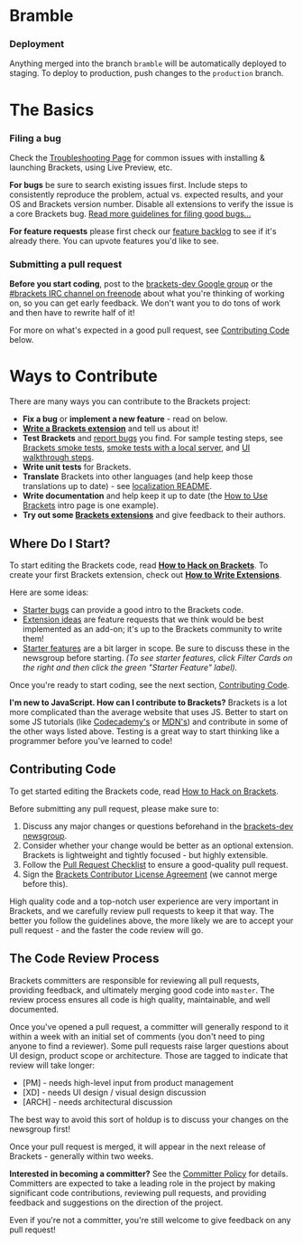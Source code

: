 # Bramble

### Deployment

Anything merged into the branch `bramble` will be automatically deployed to staging. To deploy to production, push changes to the `production` branch.

# The Basics

### Filing a bug

Check the [Troubleshooting Page](https://github.com/adobe/brackets/wiki/Troubleshooting) for common
issues with installing & launching Brackets, using Live Preview, etc.

**For bugs** be sure to search existing issues first. Include steps to consistently reproduce the
problem, actual vs. expected results, and your OS and Brackets version number.
Disable all extensions to verify the issue is a core Brackets bug.
[Read more guidelines for filing good bugs...](https://github.com/adobe/brackets/wiki/How-to-Report-an-Issue)

**For feature requests** please first check our [feature backlog](http://bit.ly/BracketsBacklog) to
see if it's already there. You can upvote features you'd like to see.

### Submitting a pull request

**Before you start coding**, post to the [brackets-dev Google group](http://groups.google.com/group/brackets-dev)
or the [#brackets IRC channel on freenode](http://webchat.freenode.net/?channels=brackets) about what
you're thinking of working on, so you can get early feedback. We don't want you to do tons of work
and then have to rewrite half of it!

For more on what's expected in a good pull request, see [Contributing Code](#contributing-code) below.


# Ways to Contribute

There are many ways you can contribute to the Brackets project:

* **Fix a bug** or **implement a new feature** - read on below.
* **[Write a Brackets extension](https://github.com/adobe/brackets/wiki/How-to-write-extensions)** and
  tell us about it!
* **Test Brackets** and [report bugs](https://github.com/adobe/brackets/wiki/How-to-Report-an-Issue)
  you find. For sample testing steps, see
  [Brackets smoke tests](https://github.com/adobe/brackets/wiki/Brackets-Smoke-Tests),
  [smoke tests with a local server](https://github.com/adobe/brackets/wiki/Brackets-Server-Smoke-Tests), and
  [UI walkthrough steps](https://github.com/adobe/brackets/wiki/Localization-Tests).
* **Write unit tests** for Brackets.
* **Translate** Brackets into other languages (and help keep those translations up to date) - see
  [localization README](https://github.com/adobe/brackets/blob/master/src/nls/README.md).
* **Write documentation** and help keep it up to date
  (the [How to Use Brackets](https://github.com/adobe/brackets/wiki/How-to-Use-Brackets) intro page
  is one example).
* **Try out some [Brackets extensions](https://github.com/adobe/brackets/wiki/Brackets-Extensions)**
  and give feedback to their authors.


## Where Do I Start?

To start editing the Brackets code, read **[How to Hack on Brackets](https://github.com/adobe/brackets/wiki/How-to-Hack-on-Brackets)**.
To create your first Brackets extension, check out **[How to Write Extensions](https://github.com/adobe/brackets/wiki/How-to-write-extensions)**.

Here are some ideas:

* [Starter bugs](https://github.com/adobe/brackets/issues?labels=starter+bug&state=open) can
  provide a good intro to the Brackets code.
* [Extension ideas](https://github.com/adobe/brackets/issues?q=label%3A%22Extension+Idea%22)
  are feature requests that we think would be best implemented as an add-on; it's up to the
  Brackets community to write them!
* [Starter features](http://bit.ly/BracketsBacklog) are a bit larger in scope. Be sure to discuss
  these in the newsgroup before starting. _(To see starter features, click Filter Cards on the
  right and then click the green "Starter Feature" label)._

Once you're ready to start coding, see the next section, [Contributing Code](#contributing-code).

**I'm new to JavaScript. How can I contribute to Brackets?** Brackets is a lot more complicated
than the average website that uses JS. Better to start on some JS tutorials (like [Codecademy's](http://www.codecademy.com/tracks/javascript)
or [MDN's](https://developer.mozilla.org/en-US/docs/JavaScript/Getting_Started)) and contribute
in some of the other ways listed above. Testing is a great way to start thinking like a programmer
before you've learned to code!


## Contributing Code

To get started editing the Brackets code, read [How to Hack on Brackets](https://github.com/adobe/brackets/wiki/How-to-Hack-on-Brackets).

Before submitting any pull request, please make sure to:

1. Discuss any major changes or questions beforehand in the [brackets-dev newsgroup](http://groups.google.com/group/brackets-dev).
2. Consider whether your change would be better as an optional extension. Brackets is lightweight
   and tightly focused - but highly extensible.
3. Follow the [Pull Request Checklist](https://github.com/adobe/brackets/wiki/Pull-Request-Checklist)
   to ensure a good-quality pull request.
4. Sign the [Brackets Contributor License Agreement](http://dev.brackets.io/brackets-contributor-license-agreement.html)
   (we cannot merge before this).

High quality code and a top-notch user experience are very important in Brackets, and we carefully
review pull requests to keep it that way. The better you follow the guidelines above, the more likely
we are to accept your pull request - and the faster the code review will go.

 
## The Code Review Process

Brackets committers are responsible for reviewing all pull requests, providing feedback, and
ultimately merging good code into `master`. The review process ensures all code is high quality,
maintainable, and well documented.

Once you've opened a pull request, a committer will generally respond to it within a week with an
initial set of comments (you don't need to ping anyone to find a reviewer). Some pull requests
raise larger questions about UI design, product scope or architecture. Those are tagged to indicate
that review will take longer:

* \[PM\] - needs high-level input from product management
* \[XD\] - needs UI design / visual design discussion
* \[ARCH\] - needs architectural discussion

The best way to avoid this sort of holdup is to discuss your changes on the newsgroup first!

Once your pull request is merged, it will appear in the next release of Brackets - generally within
two weeks.

**Interested in becoming a committer?** See the [Committer Policy](https://github.com/adobe/brackets/wiki/Brackets-Committer-Policy)
for details. Committers are expected to take a leading role in the project by making significant
code contributions, reviewing pull requests, and providing feedback and suggestions on the
direction of the project.

Even if you're not a committer, you're still welcome to give feedback on any pull request!
